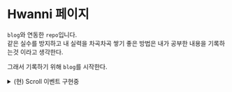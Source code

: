 
# Hwanni 페이지    

`blog`와 연동한 `repo`입니다.  
같은 실수를 방지하고 내 실력을 차곡차곡 쌓기 좋은 방법은 내가 공부한 내용을 기록하는것 이라고 생각한다.

그래서 기록하기 위해 `blog`를 시작한다.

<details>

<summary> (현) Scroll 이벤트 구현중 </summary>  
작업기간: 5월 20일 ~ ing   

모델: [리니지M](https://lineagem.plaync.com/), [텀블러](https://www.tumblr.com/) 사이트에 사용되는 스크롤 이벤트 구현  

---  

### 리니지 M  

transition: translateY를 이동하는 방식으로 구현  

### 텀블러  

z-index활용 및 position absolute를 이용하고 클래스 부여하는 방식으로 구현  

---  

## 작업 이슈  

텀블러 형식으로 진행중 현재 클래스 부여가능 그러나 mousewheel시 이벤트가 중첩되서 한번에 동시진행됨. ( 해결 17.05.29 )

</details>
